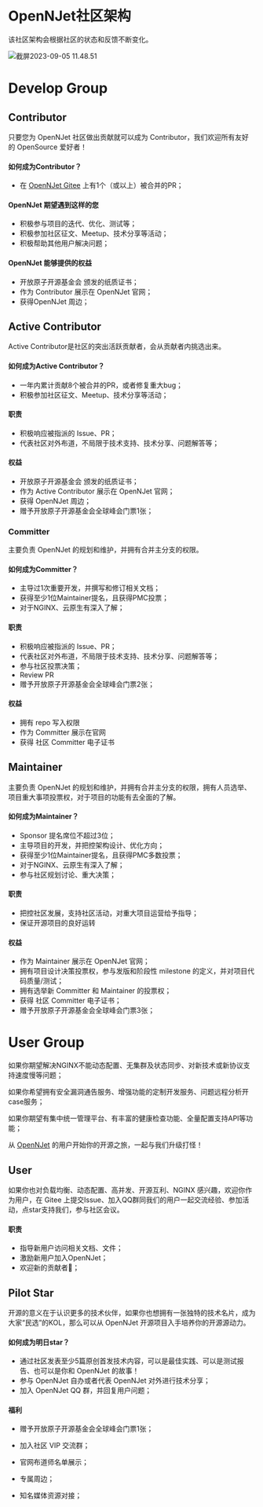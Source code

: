# OpenNJet社区架构

该社区架构会根据社区的状态和反馈不断变化。

![截屏2023-09-05 11.48.51](https://gitee.com/gebona/picture/raw/master/202309051149216.png)

# Develop Group

## Contributor

只要您为 OpenNJet 社区做出贡献就可以成为 Contributor，我们欢迎所有友好的 OpenSource 爱好者！

#### 如何成为Contributor？

- 在 [OpenNJet Gitee](https://gitee.com/njet-rd) 上有1个（或以上）被合并的PR；

#### OpenNJet 期望遇到这样的您

- 积极参与项目的迭代、优化、测试等；
- 积极参加社区征文、Meetup、技术分享等活动；
- 积极帮助其他用户解决问题；

#### OpenNJet 能够提供的权益

- 开放原子开源基金会 颁发的纸质证书；
- 作为 Contributor 展示在 OpenNJet 官网；
- 获得OpenNJet 周边；

## Active Contributor

Active Contributor是社区的突出活跃贡献者，会从贡献者内挑选出来。

#### 如何成为Active Contributor？

- 一年内累计贡献8个被合并的PR，或者修复重大bug；
- 积极参加社区征文、Meetup、技术分享等活动；

#### 职责

- 积极响应被指派的 Issue、PR；
- 代表社区对外布道，不局限于技术支持、技术分享、问题解答等；

#### 权益

- 开放原子开源基金会 颁发的纸质证书；
- 作为 Active Contributor 展示在 OpenNJet 官网；
- 获得 OpenNJet 周边；
- 赠予开放原子开源基金会全球峰会门票1张；

### Committer

主要负责 OpenNJet 的规划和维护，并拥有合并主分支的权限。

#### 如何成为Committer？

- 主导过1次重要开发，并撰写和修订相关文档；
- 获得至少1位Maintainer提名，且获得PMC投票；
- 对于NGINX、云原生有深入了解；

#### 职责

- 积极响应被指派的 Issue、PR；
- 代表社区对外布道，不局限于技术支持、技术分享、问题解答等；
- 参与社区投票决策；
- Review PR
- 赠予开放原子开源基金会全球峰会门票2张；

#### 权益

- 拥有  repo 写入权限
- 作为 Committer 展示在官网
- 获得 社区 Committer 电子证书

## Maintainer

主要负责 OpenNJet 的规划和维护，并拥有合并主分支的权限，拥有人员选举、项目重大事项投票权，对于项目的功能有去全面的了解。

#### 如何成为Maintainer？

- Sponsor 提名席位不超过3位；
- 主导项目的开发，并把控架构设计、优化方向；
- 获得至少1位Maintainer提名，且获得PMC多数投票；
- 对于NGINX、云原生有深入了解；
- 参与社区规划讨论、重大决策；

#### 职责

- 把控社区发展，支持社区活动，对重大项目运营给予指导；
- 保证开源项目的良好运转

#### 权益

- 作为 Maintainer 展示在 OpenNJet 官网；
- 拥有项目设计决策投票权，参与发版和阶段性 milestone 的定义，并对项目代码质量/测试；
- 拥有选举新 Committer 和 Maintainer 的投票权；
- 获得 社区 Committer 电子证书；
- 赠予开放原子开源基金会全球峰会门票3张；



# User Group

如果你期望解决NGINX不能动态配置、无集群及状态同步、对新技术或新协议支持速度慢等问题；

如果你希望拥有安全漏洞通告服务、增强功能的定制开发服务、问题远程分析开case服务；

如果你期望有集中统一管理平台、有丰富的健康检查功能、全量配置支持API等功能；

从 [OpenNJet](https://gitee.com/njet-rd) 的用户开始你的开源之旅，一起与我们升级打怪！

## User

如果你也对负载均衡、动态配置、高并发、开源互利、NGINX 感兴趣，欢迎你作为用户，在 Gitee 上提交Issue、加入QQ群同我们的用户一起交流经验、参加活动，点star支持我们，参与社区会议。

#### 职责

- 指导新用户访问相关文档、文件；
- 激励新用户加入OpenNJet；
- 欢迎新的贡献者👏；

## Pilot Star

开源的意义在于认识更多的技术伙伴，如果你也想拥有一张独特的技术名片，成为大家“民选”的KOL，那么可以从 OpenNJet 开源项目入手培养你的开源源动力。

#### 如何成为明日star？

- 通过社区发表至少5篇原创首发技术内容，可以是最佳实践、可以是测试报告、也可以是你和 OpenNJet 的故事！
- 参与 OpenNJet 自办或者代表 OpenNJet 对外进行技术分享；
- 加入 OpenNJet QQ 群，并回复用户问题；

#### 福利

- 赠予开放原子开源基金会全球峰会门票1张；

- 加入社区 VIP 交流群；

- 官网布道师名单展示；

- 专属周边；

- 知名媒体资源对接；

	

